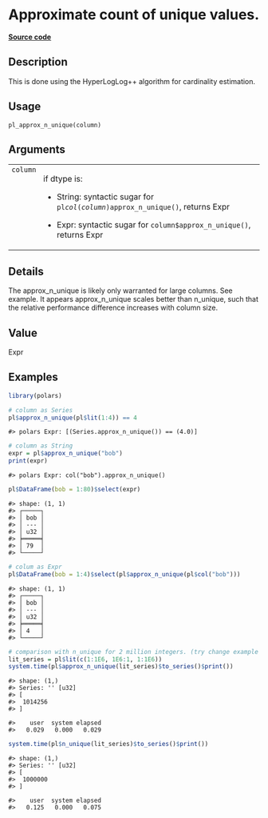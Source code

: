 
# Approximate count of unique values.

[**Source code**](https://github.com/pola-rs/r-polars/tree/main/R/functions__lazy.R#L424)

## Description

This is done using the HyperLogLog++ algorithm for cardinality
estimation.

## Usage

<pre><code class='language-R'>pl_approx_n_unique(column)
</code></pre>

## Arguments

<table>
<tr>
<td style="white-space: nowrap; font-family: monospace; vertical-align: top">
<code id="pl_approx_n_unique_:_column">column</code>
</td>
<td>

if dtype is:

<ul>
<li>

String: syntactic sugar for
<code>pl$col(column)$approx_n_unique()</code>, returns Expr

</li>
<li>

Expr: syntactic sugar for <code>column$approx_n_unique()</code>, returns
Expr

</li>
</ul>
</td>
</tr>
</table>

## Details

The approx_n_unique is likely only warranted for large columns. See
example. It appears approx_n_unique scales better than n_unique, such
that the relative performance difference increases with column size.

## Value

Expr

## Examples

``` r
library(polars)

# column as Series
pl$approx_n_unique(pl$lit(1:4)) == 4
```

    #> polars Expr: [(Series.approx_n_unique()) == (4.0)]

``` r
# column as String
expr = pl$approx_n_unique("bob")
print(expr)
```

    #> polars Expr: col("bob").approx_n_unique()

``` r
pl$DataFrame(bob = 1:80)$select(expr)
```

    #> shape: (1, 1)
    #> ┌─────┐
    #> │ bob │
    #> │ --- │
    #> │ u32 │
    #> ╞═════╡
    #> │ 79  │
    #> └─────┘

``` r
# colum as Expr
pl$DataFrame(bob = 1:4)$select(pl$approx_n_unique(pl$col("bob")))
```

    #> shape: (1, 1)
    #> ┌─────┐
    #> │ bob │
    #> │ --- │
    #> │ u32 │
    #> ╞═════╡
    #> │ 4   │
    #> └─────┘

``` r
# comparison with n_unique for 2 million integers. (try change example to 20 million ints)
lit_series = pl$lit(c(1:1E6, 1E6:1, 1:1E6))
system.time(pl$approx_n_unique(lit_series)$to_series()$print())
```

    #> shape: (1,)
    #> Series: '' [u32]
    #> [
    #>  1014256
    #> ]

    #>    user  system elapsed 
    #>   0.029   0.000   0.029

``` r
system.time(pl$n_unique(lit_series)$to_series()$print())
```

    #> shape: (1,)
    #> Series: '' [u32]
    #> [
    #>  1000000
    #> ]

    #>    user  system elapsed 
    #>   0.125   0.000   0.075
